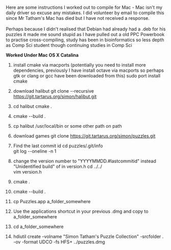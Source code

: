 Here are some instructions I worked out to compile for Mac - Mac isn't my daily driver so excuse any mistakes. I did volunteer by email to compile this since Mr Tatham's Mac has died but I have not received a response. </br></br>
Perhaps because I didn't realised that Debian had already had a .deb for his puzzles it made me sound stupid as I have pulled out a old PPC Powerbook to practise cross-compiling, study has been in bioinformatics so less depth as Comp Sci student though continuing studies in Comp Sci

**Worked Under Mac OS X Catalina**

1. install cmake via macports (potentially you need to install more dependencies, previously I have install octave via macports so perhaps gtk or clang or gcc have been downloaded from this)
  sudo port install cmake

2. download halibut
git clone --recursive https://git.tartarus.org/simon/halibut.git
3. cd halibut
   cmake .
4. cmake --build .
5. cp halibut /usr/local/bin or some other path on path
6. download games
git clone https://git.tartarus.org/simon/puzzles.git
7. Find the last commit id
   cd puzzles/.git/info </br>
   git log --oneline -n 1
8. change the version number to "YYYYMMDD.#lastcommitid" instead "Unidentified build" of in version.h 
   cd ../../</br>
   vim version.h
9. cmake .
10. cmake --build .
11. cp Puzzles.app a_folder_somewhere
12. Use the applications shortcut in your previous .dmg and copy to a_folder_somewhere
13. cd a_folder_somewhere
14. hdiutil create -volname "Simon Tatham's Puzzle Collection"  -srcfolder .  -ov -format UDCO -fs HFS+ ../puzzles.dmg
